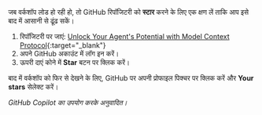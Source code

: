 जब वर्कशॉप लोड हो रही हो, तो GitHub रिपॉजिटरी को **स्टार** करने के लिए एक क्षण लें ताकि आप इसे बाद में आसानी से ढूंढ सकें।

1. रिपॉजिटरी पर जाएं: [Unlock Your Agent's Potential with Model Context Protocol](https://github.com/microsoft/aitour26-WRK540-unlock-your-agents-potential-with-model-context-protocol){:target="_blank"}
2. अपने GitHub अकाउंट में लॉग इन करें।
3. ऊपरी दाएं कोने में **Star** बटन पर क्लिक करें।

बाद में वर्कशॉप को फिर से देखने के लिए, GitHub पर अपनी प्रोफाइल पिक्चर पर क्लिक करें और **Your stars** सेलेक्ट करें।

*GitHub Copilot का उपयोग करके अनुवादित।*

